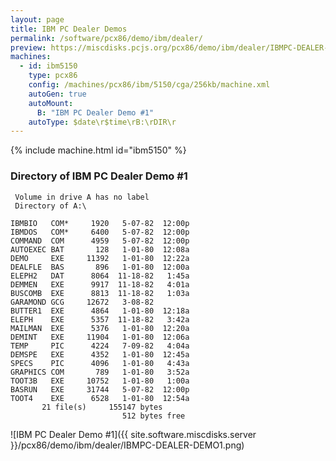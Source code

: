 ```yaml
---
layout: page
title: IBM PC Dealer Demos
permalink: /software/pcx86/demo/ibm/dealer/
preview: https://miscdisks.pcjs.org/pcx86/demo/ibm/dealer/IBMPC-DEALER-DEMO1.png
machines:
  - id: ibm5150
    type: pcx86
    config: /machines/pcx86/ibm/5150/cga/256kb/machine.xml
    autoGen: true
    autoMount:
      B: "IBM PC Dealer Demo #1"
    autoType: $date\r$time\rB:\rDIR\r
---
```


{% include machine.html id="ibm5150" %}

### Directory of IBM PC Dealer Demo #1

     Volume in drive A has no label
     Directory of A:\

    IBMBIO   COM*     1920   5-07-82  12:00p
    IBMDOS   COM*     6400   5-07-82  12:00p
    COMMAND  COM      4959   5-07-82  12:00p
    AUTOEXEC BAT       128   1-01-80  12:08a
    DEMO     EXE     11392   1-01-80  12:22a
    DEALFLE  BAS       896   1-01-80  12:00a
    ELEPH2   DAT      8064  11-18-82   1:45a
    DEMMEN   EXE      9917  11-18-82   4:01a
    BUSCOMB  EXE      8813  11-18-82   1:03a
    GARAMOND GCG     12672   3-08-82
    BUTTER1  EXE      4864   1-01-80  12:18a
    ELEPH    EXE      5357  11-18-82   3:42a
    MAILMAN  EXE      5376   1-01-80  12:20a
    DEMINT   EXE     11904   1-01-80  12:06a
    TEMP     PIC      4224   7-09-82   4:04a
    DEMSPE   EXE      4352   1-01-80  12:45a
    SPECS    PIC      4096   1-01-80   4:43a
    GRAPHICS COM       789   1-01-80   3:52a
    TOOT3B   EXE     10752   1-01-80   1:00a
    BASRUN   EXE     31744   5-07-82  12:00p
    TOOT4    EXE      6528   1-01-80  12:54a
           21 file(s)     155147 bytes
                             512 bytes free

![IBM PC Dealer Demo #1]({{ site.software.miscdisks.server }}/pcx86/demo/ibm/dealer/IBMPC-DEALER-DEMO1.png)
